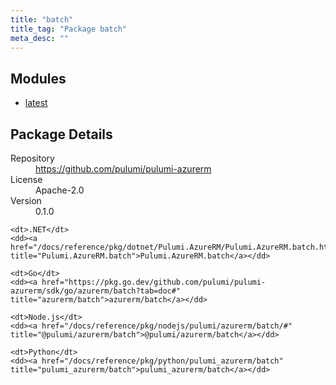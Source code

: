 ```yaml
---
title: "batch"
title_tag: "Package batch"
meta_desc: ""
---
```


<!-- WARNING: this file was generated by Pulumi Docs Generator. -->
<!-- Do not edit by hand unless you're certain you know what you are doing! -->



<h2 id="modules">Modules</h2>
<ul class="api">
    <li><a href="latest/" title="latest"><span class="symbol module"></span>latest</a></li>
</ul>

<h2 id="package-details">Package Details</h2>
<dl class="package-details">
	<dt>Repository</dt>
	<dd><a href="https://github.com/pulumi/pulumi-azurerm">https://github.com/pulumi/pulumi-azurerm</a></dd>
	<dt>License</dt>
	<dd>Apache-2.0</dd>
	<dt>Version</dt>
	<dd>0.1.0</dd>
</dl>



<dl class="tabular">

    <dt>.NET</dt>
    <dd><a href="/docs/reference/pkg/dotnet/Pulumi.AzureRM/Pulumi.AzureRM.batch.html" title="Pulumi.AzureRM.batch">Pulumi.AzureRM.batch</a></dd>

    <dt>Go</dt>
    <dd><a href="https://pkg.go.dev/github.com/pulumi/pulumi-azurerm/sdk/go/azurerm/batch?tab=doc#" title="azurerm/batch">azurerm/batch</a></dd>

    <dt>Node.js</dt>
    <dd><a href="/docs/reference/pkg/nodejs/pulumi/azurerm/batch/#" title="@pulumi/azurerm/batch">@pulumi/azurerm/batch</a></dd>

    <dt>Python</dt>
    <dd><a href="/docs/reference/pkg/python/pulumi_azurerm/batch" title="pulumi_azurerm/batch">pulumi_azurerm/batch</a></dd>

</dl>

